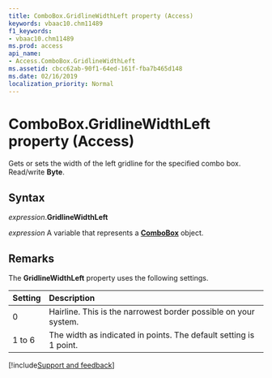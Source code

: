 ```yaml
---
title: ComboBox.GridlineWidthLeft property (Access)
keywords: vbaac10.chm11489
f1_keywords:
- vbaac10.chm11489
ms.prod: access
api_name:
- Access.ComboBox.GridlineWidthLeft
ms.assetid: cbcc62ab-90f1-64ed-161f-fba7b465d148
ms.date: 02/16/2019
localization_priority: Normal
---
```



# ComboBox.GridlineWidthLeft property (Access)

Gets or sets the width of the left gridline for the specified combo box. Read/write **Byte**.


## Syntax

_expression_.**GridlineWidthLeft**

_expression_ A variable that represents a **[ComboBox](Access.ComboBox.md)** object.


## Remarks

The **GridlineWidthLeft** property uses the following settings.

|Setting|Description|
|:-----|:-----|
|0| Hairline. This is the narrowest border possible on your system.|
|1 to 6|The width as indicated in points. The default setting is 1 point.|



[!include[Support and feedback](~/includes/feedback-boilerplate.md)]